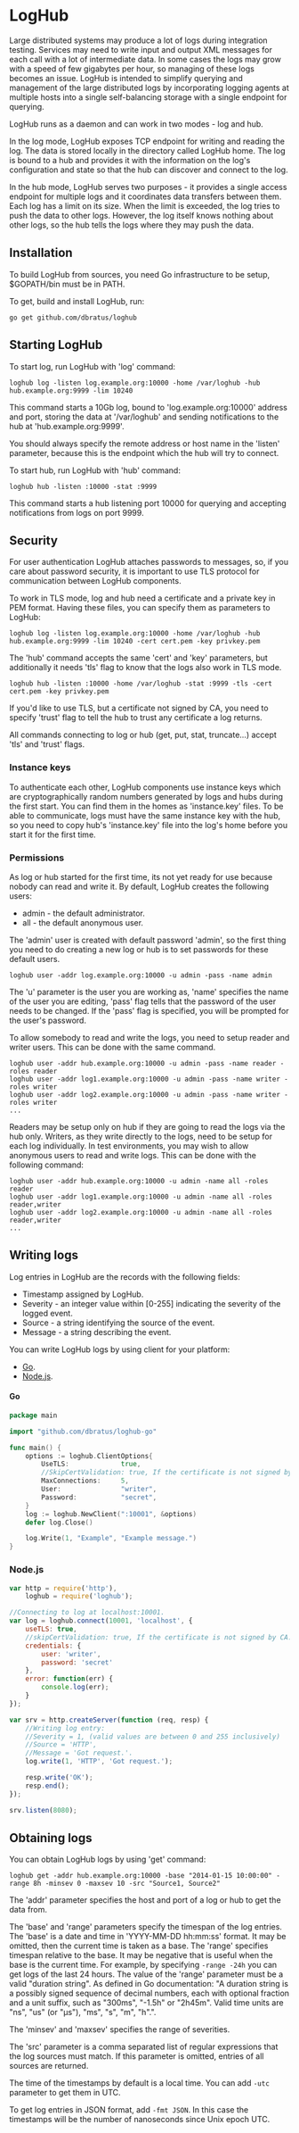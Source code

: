 # LogHub

Large distributed systems may produce a lot of logs during integration testing. Services may need to write input and output XML messages for each call with a lot of intermediate data. In some cases the logs may grow with a speed of few gigabytes per hour, so managing of these logs becomes an issue. LogHub is intended to simplify querying and management of the large distributed logs by incorporating logging agents at multiple hosts into a single self-balancing storage with a single endpoint for querying.

LogHub runs as a daemon and can work in two modes - log and hub.

In the log mode, LogHub exposes TCP endpoint for writing and reading the log. The data is stored locally in the directory called LogHub home. The log is bound to a hub and provides it with the information on the log's configuration and state so that the hub can discover and connect to the log.

In the hub mode, LogHub serves two purposes - it provides a single access endpoint for multiple logs and it coordinates data transfers between them. Each log has a limit on its size. When the limit is exceeded, the log tries to push the data to other logs. However, the log itself knows nothing about other logs, so the hub tells the logs where they may push the data.

## Installation

To build LogHub from sources, you need Go infrastructure to be setup, $GOPATH/bin must be in PATH.

To get, build and install LogHub, run:

```
go get github.com/dbratus/loghub
```

## Starting LogHub

To start log, run LogHub with 'log' command:

```
loghub log -listen log.example.org:10000 -home /var/loghub -hub hub.example.org:9999 -lim 10240
```

This command starts a 10Gb log, bound to 'log.example.org:10000' address and port, storing the data at '/var/loghub' and sending notifications to the hub at 'hub.example.org:9999'.

You should always specify the remote address or host name in the 'listen' parameter, because this is the endpoint which the hub will try to connect.

To start hub, run LogHub with 'hub' command:

```
loghub hub -listen :10000 -stat :9999
```

This command starts a hub listening port 10000 for querying and accepting notifications from logs on port 9999.

## Security

For user authentication LogHub attaches passwords to messages, so, if you care about password security, it is important to use TLS protocol for communication between LogHub components.

To work in TLS mode, log and hub need a certificate and a private key in PEM format. Having these files, you can specify them as parameters to LogHub:

```
loghub log -listen log.example.org:10000 -home /var/loghub -hub hub.example.org:9999 -lim 10240 -cert cert.pem -key privkey.pem
```

The 'hub' command accepts the same 'cert' and 'key' parameters, but additionally it needs 'tls' flag to know that the logs also work in TLS mode.

```
loghub hub -listen :10000 -home /var/loghub -stat :9999 -tls -cert cert.pem -key privkey.pem
```

If you'd like to use TLS, but a certificate not signed by CA, you need to specify 'trust' flag to tell the hub to trust any certificate a log returns. 

All commands connecting to log or hub (get, put, stat, truncate...) accept 'tls' and 'trust' flags.

### Instance keys

To authenticate each other, LogHub components use instance keys which are cryptographically random numbers generated by logs and hubs during the first start. You can find them in the homes as 'instance.key' files. To be able to communicate, logs must have the same instance key with the hub, so you need to copy hub's 'instance.key' file into the log's home before you start it for the first time.

### Permissions

As log or hub started for the first time, its not yet ready for use because nobody can read and write it. By default, LogHub creates the following users:

* admin - the default administrator.
* all - the default anonymous user.

The 'admin' user is created with default password 'admin', so the first thing you need to do creating a new log or hub is to set passwords for these default users.

```
loghub user -addr log.example.org:10000 -u admin -pass -name admin
```

The 'u' parameter is the user you are working as, 'name' specifies the name of the user you are editing, 'pass' flag tells that the password of the user needs to be changed. If the 'pass' flag is specified, you will be prompted for the user's password.

To allow somebody to read and write the logs, you need to setup reader and writer users. This can be done with the same command.

```
loghub user -addr hub.example.org:10000 -u admin -pass -name reader -roles reader
loghub user -addr log1.example.org:10000 -u admin -pass -name writer -roles writer
loghub user -addr log2.example.org:10000 -u admin -pass -name writer -roles writer
...
```

Readers may be setup only on hub if they are going to read the logs via the hub only. Writers, as they write directly to the logs, need to be setup for each log individually. In test environments, you may wish to allow anonymous users to read and write logs. This can be done with the following command:

```
loghub user -addr hub.example.org:10000 -u admin -name all -roles reader
loghub user -addr log1.example.org:10000 -u admin -name all -roles reader,writer
loghub user -addr log2.example.org:10000 -u admin -name all -roles reader,writer
...
```

## Writing logs

Log entries in LogHub are the records with the following fields:

* Timestamp assigned by LogHub.
* Severity - an integer value within [0-255] indicating the severity of the logged event.
* Source - a string identifying the source of the event.
* Message - a string describing the event.

You can write LogHub logs by using client for your platform:

* [Go](https://github.com/dbratus/loghub-go).
* [Node.js](https://github.com/dbratus/loghub-js).

#### Go

```Go
package main

import "github.com/dbratus/loghub-go"

func main() {
	options := loghub.ClientOptions{
		UseTLS:             true,
		//SkipCertValidation: true, If the certificate is not signed by CA.
		MaxConnections:     5,
		User:               "writer",
		Password:           "secret",
	}
	log := loghub.NewClient(":10001", &options)
	defer log.Close()

	log.Write(1, "Example", "Example message.")
}
```

### Node.js

```js
var http = require('http'),
	loghub = require('loghub');

//Connecting to log at localhost:10001.
var log = loghub.connect(10001, 'localhost', {
	useTLS: true,
	//skipCertValidation: true, If the certificate is not signed by CA.
	credentials: {
		user: 'writer',
		password: 'secret'
	},
	error: function(err) {
		console.log(err);
	}
});

var srv = http.createServer(function (req, resp) {
	//Writing log entry:
	//Severity = 1, (valid values are between 0 and 255 inclusively)
	//Source = 'HTTP',
	//Message = 'Got request.'.
	log.write(1, 'HTTP', 'Got request.');

	resp.write('OK');
	resp.end();
});

srv.listen(8080);
```

## Obtaining logs

You can obtain LogHub logs by using 'get' command:

```
loghub get -addr hub.example.org:10000 -base "2014-01-15 10:00:00" -range 8h -minsev 0 -maxsev 10 -src "Source1, Source2"
```

The 'addr' parameter specifies the host and port of a log or hub to get the data from.

The 'base' and 'range' parameters specify the timespan of the log entries. The 'base' is a date and time in 'YYYY-MM-DD hh:mm:ss' format. It may be omitted, then the current time is taken as a base. The 'range' specifies timespan relative to the base. It may be negative that is useful when the base is the current time. For example, by specifying `-range -24h` you can get logs of the last 24 hours. The value of the 'range' parameter must be a valid "duration string". As defined in Go documentation: "A duration string is a possibly signed sequence of decimal numbers, each with optional fraction and a unit suffix, such as "300ms", "-1.5h" or "2h45m". Valid time units are "ns", "us" (or "µs"), "ms", "s", "m", "h".".

The 'minsev' and 'maxsev' specifies the range of severities.

The 'src' parameter is a comma separated list of regular expressions that the log sources must match. If this parameter is omitted, entries of all sources are returned.

The time of the timestamps by default is a local time. You can add `-utc` parameter to get them in UTC.

To get log entries in JSON format, add `-fmt JSON`. In this case the timestamps will be the number of nanoseconds since Unix epoch UTC.
